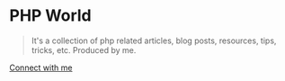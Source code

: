 # PHP World

> It's a collection of php related articles, blog posts, resources, tips, tricks, etc. Produced by me. 

[Connect with me](facebook.com/sunwarul)